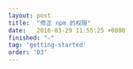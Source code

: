 ```yaml
---
layout: post
title:  "修正 npm 的权限"
date:   2016-03-29 11:55:25 +0800
finished: "☆"
tag: 'getting-started'
order: '03'
---
```

